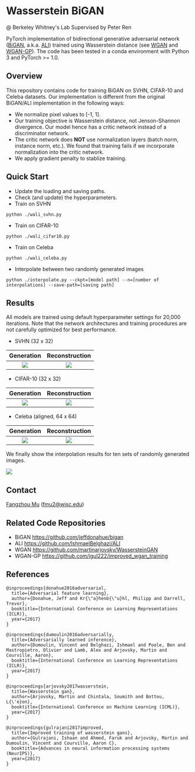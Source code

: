 # Wasserstein BiGAN

@ Berkeley Whitney's Lab
Supervised by Peter Ren

PyTorch implementation of bidirectional generative adversarial network ([BiGAN](https://arxiv.org/abs/1605.09782), a.k.a. [ALI](https://arxiv.org/abs/1606.00704)) trained using Wasserstein distance (see [WGAN](https://arxiv.org/abs/1701.07875) and [WGAN-GP](https://arxiv.org/abs/1704.00028)). The code has been tested in a conda environment with Python 3 and PyTorch >= 1.0.

## Overview
This repository contains code for training BiGAN on SVHN, CIFAR-10 and Celeba datasets. Our implementation is different from the original BiGAN/ALI implementation in the following ways:

* We normalize pixel values to [-1, 1].
* Our training objective is Wasserstein distance, not Jenson-Shannon divergence. Our model hence has a critic network instead of a discriminator network.
* The critic network does **NOT** use normalization layers (batch norm, instance norm, etc.). We found that training fails if we incorporate normalization into the critic network.
* We apply gradient penalty to stablize training.

## Quick Start
* Update the loading and saving paths.
* Check (and update) the hyperparameters.
* Train on SVHN
```shell
python ./wali_svhn.py
```
* Train on CIFAR-10
```shell
python ./wali_cifar10.py
```
* Train on Celeba
```shell
python ./wali_celeba.py
```
* Interpolate between two randomly generated images
```shell
python ./interpolate.py --ckpt=[model path] --n=[number of interpolations] --save-path=[saving path]
```

## Results
All models are trained using default hyperparameter settings for 20,000 iterations. Note that the network architectures and training procedures are not carefully optimized for best performance.

* SVHN (32 x 32)

Generation            |  Reconstruction
:-------------------------:|:-------------------------:
![](https://raw.githubusercontent.com/fmu2/Wasserstein-BiGAN/master/results/svhn_gen.png)  |  ![](https://raw.githubusercontent.com/fmu2/Wasserstein-BiGAN/master/results/svhn_rec.png)

* CIFAR-10 (32 x 32)

Generation            |  Reconstruction
:-------------------------:|:-------------------------:
![](https://raw.githubusercontent.com/fmu2/Wasserstein-BiGAN/master/results/cifar10_gen.png)  |  ![](https://raw.githubusercontent.com/fmu2/Wasserstein-BiGAN/master/results/cifar10_rec.png)

* Celeba (aligned, 64 x 64)

Generation            |  Reconstruction
:-------------------------:|:-------------------------:
![](https://raw.githubusercontent.com/fmu2/Wasserstein-BiGAN/master/results/celeba_gen.png)  |  ![](https://raw.githubusercontent.com/fmu2/Wasserstein-BiGAN/master/results/celeba_rec.png)

We finally show the interpolation results for ten sets of randomly generated images.

![](https://raw.githubusercontent.com/fmu2/Wasserstein-BiGAN/master/results/intp.png)

## Contact
[Fangzhou Mu](http://pages.cs.wisc.edu/~fmu/) (fmu2@wisc.edu)

## Related Code Repositories
* BiGAN <https://github.com/jeffdonahue/bigan>
* ALI <https://github.com/IshmaelBelghazi/ALI>
* WGAN <https://github.com/martinarjovsky/WassersteinGAN>
* WGAN-GP <https://github.com/igul222/improved_wgan_training>

## References
```
@inproceedings{donahue2016adversarial,
  title={Adversarial feature learning},
  author={Donahue, Jeff and Kr{\"a}henb{\"u}hl, Philipp and Darrell, Trevor},
  booktitle={International Conference on Learning Representations (ICLR)},
  year={2017}
}

@inproceedings{dumoulin2016adversarially,
  title={Adversarially learned inference},
  author={Dumoulin, Vincent and Belghazi, Ishmael and Poole, Ben and Mastropietro, Olivier and Lamb, Alex and Arjovsky, Martin and Courville, Aaron},
  booktitle={International Conference on Learning Representations (ICLR)},
  year={2017}
}

@inproceedings{arjovsky2017wasserstein,
  title={Wasserstein gan},
  author={Arjovsky, Martin and Chintala, Soumith and Bottou, L{\'e}on},
  booktitle={International Conference on Machine Learning (ICML)},
  year={2017}
}

@inproceedings{gulrajani2017improved,
  title={Improved training of wasserstein gans},
  author={Gulrajani, Ishaan and Ahmed, Faruk and Arjovsky, Martin and Dumoulin, Vincent and Courville, Aaron C},
  booktitle={Advances in neural information processing systems (NeurIPS)},
  year={2017}
}
```
